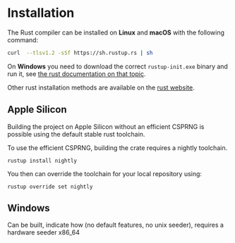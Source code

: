 # Installation

The Rust compiler can be installed on __Linux__ and __macOS__ with the following command:

```bash
curl  --tlsv1.2 -sSf https://sh.rustup.rs | sh
```

On __Windows__ you need to download the correct `rustup-init.exe` binary and run it, see [the rust documentation on that topic](https://forge.rust-lang.org/infra/other-installation-methods.html#other-ways-to-install-rustup).

Other rust installation methods are available on the
[rust website](https://forge.rust-lang.org/infra/other-installation-methods.html).

## Apple Silicon

Building the project on Apple Silicon without an efficient CSPRNG is possible using the default stable rust toolchain.

To use the efficient CSPRNG, building the crate requires a nightly toolchain.

```shell
rustup install nightly
```

You then can override the toolchain for your local repository using:
```shell
rustup override set nightly
```

## Windows

Can be built, indicate how (no default features, no unix seeder), requires a hardware seeder x86_64
